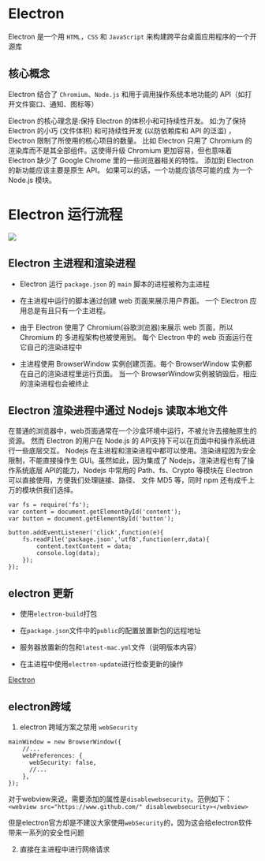 # Electron

Electron 是一个用 `HTML`，`CSS` 和 `JavaScript` 来构建跨平台桌面应用程序的一个开源库

## 核心概念

Electron 结合了 `Chromium`、`Node.js` 和用于调用操作系统本地功能的 API（如打开文件窗口、通知、图标等）

Electron 的核心理念是:保持 Electron 的体积小和可持续性开发。
如:为了保持 Electron 的小巧 (文件体积) 和可持续性开发 (以防依赖库和 API 的泛滥) ， Electron 限制了所使用的核心项目的数量。
比如 Electron 只用了 Chromium 的渲染库而不是其全部组件。这使得升级 Chromium 更加容易，但也意味着 Electron 缺少了 Google Chrome 里的一些浏览器相关的特性。 添加到 Electron 的新功能应该主要是原生 API。 如果可以的话，一个功能应该尽可能的成 为一个 Node.js 模块。

# Electron 运行流程

![](https://upload-images.jianshu.io/upload_images/1480597-7d07da8dccab3159.png?imageMogr2/auto-orient/strip|imageView2/2/w/1200/format/webp)

## Electron 主进程和渲染进程

- Electron 运行 `package.json` 的 `main` 脚本的进程被称为主进程

- 在主进程中运行的脚本通过创建 web 页面来展示用户界面。 一个 Electron 应用总是有且只有一个主进程。

- 由于 Electron 使用了 Chromium(谷歌浏览器)来展示 web 页面，所以 Chromium 的 多进程架构也被使用到。 每个 Electron 中的 web 页面运行在它自己的渲染进程中

- 主进程使用 BrowserWindow 实例创建页面。每个 BrowserWindow 实例都在自己的渲染进程里运行页面。 当一个 BrowserWindow实例被销毁后，相应的渲染进程也会被终止

## Electron 渲染进程中通过 Nodejs 读取本地文件

在普通的浏览器中，web页面通常在一个沙盒环境中运行，不被允许去接触原生的资源。 然而 Electron 的用户在 Node.js 的 API支持下可以在页面中和操作系统进行一些底层交互。
Nodejs 在主进程和渲染进程中都可以使用。渲染进程因为安全限制，不能直接操作生 GUI。虽然如此，因为集成了 Nodejs，渲染进程也有了操作系统底层 API的能力，Nodejs 中常用的 Path、fs、Crypto 等模块在 Electron 可以直接使用，方便我们处理链接、路径、 文件 MD5 等，同时 npm 还有成千上万的模块供我们选择。

```
var fs = require('fs');
var content = document.getElementById('content'); 
var button = document.getElementById('button');

button.addEventListener('click',function(e){
    fs.readFile('package.json','utf8',function(err,data){ 
        content.textContent = data;
        console.log(data);
    }); 
});

```

## electron 更新

- 使用`electron-build`打包

- 在`package.json`文件中的`public`的配置放置新包的远程地址

- 服务器放置新的包和`latest-mac.yml`文件（说明版本内容）

- 在主进程中使用`electron-update`进行检查更新的操作

[Electron](https://www.jianshu.com/p/2244653515a7)

## electron跨域

1. electron 跨域方案之禁用 `webSecurity`

  ```
  mainWindow = new BrowserWindow({
      //...
      webPreferences: {
        webSecurity: false,
        //...
      },
  });
  ```

  对于webview来说，需要添加的属性是`disablewebsecurity`。范例如下：
  `<webview src="https://www.github.com/" disablewebsecurity></webview>`
  
  但是electron官方却是不建议大家使用`webSecurity`的，因为这会给electron软件带来一系列的安全性问题


2. 直接在主进程中进行网络请求